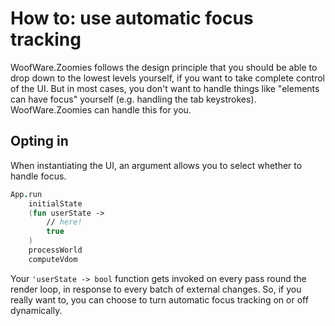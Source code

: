 # How to: use automatic focus tracking

WoofWare.Zoomies follows the design principle that you should be able to drop down to the lowest levels yourself, if you want to take complete control of the UI.
But in most cases, you don't want to handle things like "elements can have focus" yourself (e.g. handling the tab keystrokes).
WoofWare.Zoomies can handle this for you.

## Opting in

When instantiating the UI, an argument allows you to select whether to handle focus.

```fsharp
App.run
    initialState
    (fun userState ->
        // here!
        true
    )
    processWorld
    computeVdom
```

Your `'userState -> bool` function gets invoked on every pass round the render loop, in response to every batch of external changes.
So, if you really want to, you can choose to turn automatic focus tracking on or off dynamically.
